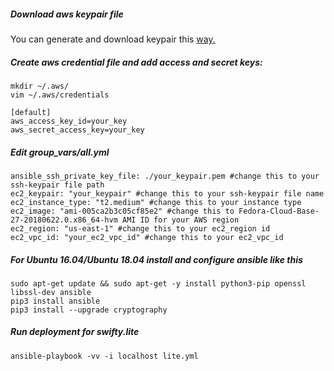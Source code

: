 
##### Download aws keypair file

You can generate and download keypair this [way.](https://docs.aws.amazon.com/AWSEC2/latest/UserGuide/ec2-key-pairs.html)

##### Create aws credential file and add access and secret keys:

```
mkdir ~/.aws/
vim ~/.aws/credentials

[default]
aws_access_key_id=your_key
aws_secret_access_key=your_key
```

##### Edit group_vars/all.yml

```
ansible_ssh_private_key_file: ./your_keypair.pem #change this to your ssh-keypair file path
ec2_keypair: "your_keypair" #change this to your ssh-keypair file name
ec2_instance_type: "t2.medium" #change this to your instance type
ec2_image: "ami-005ca2b3c05cf85e2" #change this to Fedora-Cloud-Base-27-20180622.0.x86_64-hvm AMI ID for your AWS region
ec2_region: "us-east-1" #change this to your ec2_region id
ec2_vpc_id: "your_ec2_vpc_id" #change this to your ec2_vpc_id

```

##### For Ubuntu 16.04/Ubuntu 18.04 install and configure ansible like this

```
sudo apt-get update && sudo apt-get -y install python3-pip openssl libssl-dev ansible
pip3 install ansible
pip3 install --upgrade cryptography
```

##### Run deployment for swifty.lite

```
ansible-playbook -vv -i localhost lite.yml
```